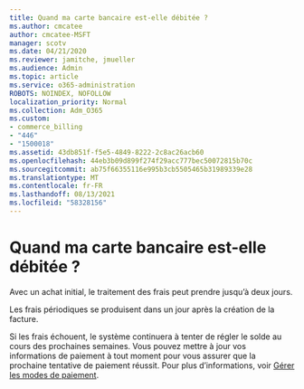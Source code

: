 ```yaml
---
title: Quand ma carte bancaire est-elle débitée ?
ms.author: cmcatee
author: cmcatee-MSFT
manager: scotv
ms.date: 04/21/2020
ms.reviewer: jamitche, jmueller
ms.audience: Admin
ms.topic: article
ms.service: o365-administration
ROBOTS: NOINDEX, NOFOLLOW
localization_priority: Normal
ms.collection: Adm_O365
ms.custom:
- commerce_billing
- "446"
- "1500018"
ms.assetid: 43db851f-f5e5-4849-8222-2c8ac26acb60
ms.openlocfilehash: 44eb3b09d899f274f29acc777bec50072815b70c
ms.sourcegitcommit: ab75f66355116e995b3cb5505465b31989339e28
ms.translationtype: MT
ms.contentlocale: fr-FR
ms.lasthandoff: 08/13/2021
ms.locfileid: "58328156"
---
```

# <a name="when-is-my-credit-card-charged"></a>Quand ma carte bancaire est-elle débitée ?

Avec un achat initial, le traitement des frais peut prendre jusqu’à deux jours.
  
Les frais périodiques se produisent dans un jour après la création de la facture.
  
Si les frais échouent, le système continuera à tenter de régler le solde au cours des prochaines semaines. Vous pouvez mettre à jour vos informations de paiement à tout moment pour vous assurer que la prochaine tentative de paiement réussit. Pour plus d’informations, voir [Gérer les modes de paiement](https://docs.microsoft.com/microsoft-365/commerce/billing-and-payments/manage-payment-methods).